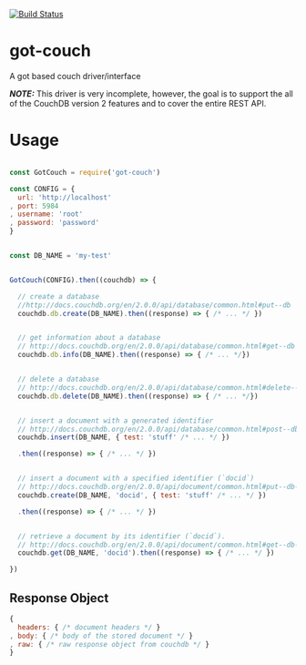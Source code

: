 [![Build Status](https://travis-ci.org/influentialpublishers/got-couch.svg?branch=master)](https://travis-ci.org/influentialpublishers/got-couch)

# got-couch
A got based couch driver/interface

***NOTE:*** This driver is very incomplete, however, the goal is to support the all of 
the CouchDB version 2 features and to cover the entire REST API.


# Usage

```javascript

const GotCouch = require('got-couch')

const CONFIG = {
  url: 'http://localhost'
, port: 5984
, username: 'root'
, password: 'password'
}


const DB_NAME = 'my-test'


GotCouch(CONFIG).then((couchdb) => {

  // create a database
  //http://docs.couchdb.org/en/2.0.0/api/database/common.html#put--db
  couchdb.db.create(DB_NAME).then((response) => { /* ... */ })


  // get information about a database
  // http://docs.couchdb.org/en/2.0.0/api/database/common.html#get--db
  couchdb.db.info(DB_NAME).then((response) => { /* ... */})


  // delete a database
  // http://docs.couchdb.org/en/2.0.0/api/database/common.html#delete--db
  couchdb.db.delete(DB_NAME).then((response) => { /* ... */})


  // insert a document with a generated identifier
  // http://docs.couchdb.org/en/2.0.0/api/database/common.html#post--db
  couchdb.insert(DB_NAME, { test: 'stuff' /* ... */ })

  .then((response) => { /* ... */ })


  // insert a document with a specified identifier (`docid`)
  // http://docs.couchdb.org/en/2.0.0/api/document/common.html#put--db-docid
  couchdb.create(DB_NAME, 'docid', { test: 'stuff' /* ... */ })

  .then((response) => { /* ... */ })


  // retrieve a document by its identifier (`docid`).
  // http://docs.couchdb.org/en/2.0.0/api/document/common.html#get--db-docid
  couchdb.get(DB_NAME, 'docid').then((response) => { /* ... */ })

})

```

## Response Object

```javascript
{
  headers: { /* document headers */ }
, body: { /* body of the stored document */ }
, raw: { /* raw response object from couchdb */ }
}
```

